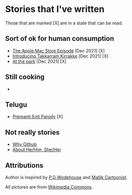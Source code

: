 # Stories that I've written

Those that are marked [X] are in a state that can be read.

## Sort of ok for human consumption

- [The Apple Mac Store Episode](pages/TheAppleMacStoreEpisode.md) [Dec 2021] [X]
- [Introducing Takkarram Kirrakke](pages/IntroducingTakkarramKirrakke.md) [Dec 2021] [X]  
- [At the park](pages/AtThePark.md) [Dec 2021] [X]

## Still cooking

- 

## Telugu
- [ Premanti Enti Parody](pages/PremanteEntiParody.md) [X]


## Not really stories
- [Why Github](pages/WhyGithub.md)
- [About He/Him, She/Her](pages/AboutHeHimAndSheHer.md) 

## Attributions

Author is inspired by [P.G Wodehouse](https://en.wikipedia.org/wiki/P._G._Wodehouse) and [Mallik Cartoonist](https://en-gb.facebook.com/MallikCartoonist/).

All pictures are from [Wikimedia Commons](https://commons.wikimedia.org/wiki/Main_Page).